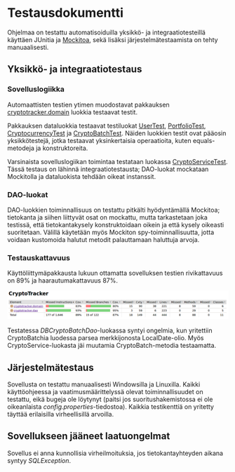 # Testausdokumentti

Ohjelmaa on testattu automatisoiduilla yksikkö- ja integraatiotesteillä käyttäen JUnitia ja [Mockitoa](http://site.mockito.org/), sekä lisäksi järjestelmätestaamista on tehty manuaalisesti.

## Yksikkö- ja integraatiotestaus

### Sovelluslogiikka

Automaattisten testien ytimen muodostavat pakkauksen [cryptotracker.domain](https://github.com/nakkekakke/CryptoTracker/tree/master/src/main/java/cryptotracker/domain) luokkia testaavat testit.

Pakkauksen dataluokkia testaavat testiluokat [UserTest](https://github.com/nakkekakke/CryptoTracker/blob/master/src/test/java/cryptotracker/domain/UserTest.java), [PortfolioTest](https://github.com/nakkekakke/CryptoTracker/blob/master/src/test/java/cryptotracker/domain/PortfolioTest.java), [CryptocurrencyTest](https://github.com/nakkekakke/CryptoTracker/blob/master/src/test/java/cryptotracker/domain/CryptocurrencyTest.java) ja [CryptoBatchTest](https://github.com/nakkekakke/CryptoTracker/blob/master/src/test/java/cryptotracker/domain/CryptoBatchTest.java). Näiden luokkien testit ovat pääosin yksikkötestejä, jotka testaavat yksinkertaisia operaatioita, kuten equals-metodeja ja konstruktoreita.

Varsinaista sovelluslogiikan toimintaa testataan luokassa [CryptoServiceTest](https://github.com/nakkekakke/CryptoTracker/blob/master/src/test/java/cryptotracker/domain/CryptoServiceTest.java). Tässä testaus on lähinnä integraatiotestausta; DAO-luokat mockataan Mockitolla ja dataluokista tehdään oikeat instanssit.

### DAO-luokat

DAO-luokkien toiminnallisuus on testattu pitkälti hyödyntämällä Mockitoa; tietokanta ja siihen liittyvät osat on mockattu, mutta tarkastetaan joka testissä, että tietokantakysely konstruktoidaan oikein ja että kysely oikeasti suoritetaan. Välillä käytetään myös Mockiton spy-toiminnallisuutta, jotta voidaan kustomoida halutut metodit palauttamaan haluttuja arvoja.

### Testauskattavuus

Käyttöliittymäpakkausta lukuun ottamatta sovelluksen testien rivikattavuus on 89% ja haarautumakattavuus 87%.

<img src="https://raw.githubusercontent.com/nakkekakke/CryptoTracker/master/dokumentointi/kuvat/screenshot_jacoco.png">

Testatessa _DBCryptoBatchDao_-luokassa syntyi ongelmia, kun yritettiin CryptoBatchia luodessa parsea merkkijonosta LocalDate-olio. Myös CryptoService-luokasta jäi muutamia CryptoBatch-metodia testaamatta.

## Järjestelmätestaus

Sovellusta on testattu manuaalisesti Windowsilla ja Linuxilla. Kaikki käyttöohjeessa ja vaatimusmäärittelyssä olevat toiminnallisuudet on testattu, eikä bugeja ole löytynyt (paitsi jos suoritushakemistossa ei ole oikeanlaista _config.properties_-tiedostoa). Kaikkia testikenttiä on yritetty täyttää erilaisilla virheellisillä arvoilla.

## Sovellukseen jääneet laatuongelmat

Sovellus ei anna kunnollisia virheilmoituksia, jos tietokantayhteyden aikana syntyy _SQLException_.
